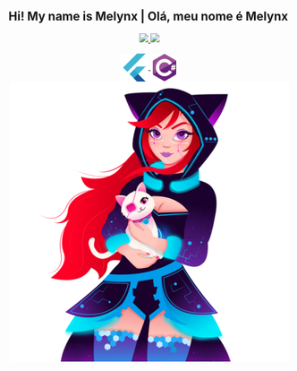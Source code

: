 ## Hi! My name is Melynx | Olá, meu nome é Melynx 

<div align="center">
  <a href="https://github.com/me-lynx">
  <img height="180em" src="https://github-readme-stats.vercel.app/api?username=me-lynx&show_icons=true&theme=dracula&include_all_commits=true&count_private=true"/>
  <img height="180em" src="https://github-readme-stats.vercel.app/api/top-langs/?username=me-lynx&layout=compact&langs_count=7&theme=dracula"/>
</div>
<div style="display: inline_block" align="center"><br>
  <img align="center" alt="Me-Flutter" height="50" width="50" src="https://raw.githubusercontent.com/devicons/devicon/master/icons/flutter/flutter-original.svg">
  <img align="center" alt="Me-Csharp" height="50" width="50" src="https://raw.githubusercontent.com/devicons/devicon/master/icons/csharp/csharp-original.svg">
</div>
  
  <div align="center">
    <img align="center" alt="Me-Csharp" height="500" width="500" src="https://raw.githubusercontent.com/me-lynx/me-lynx/main/img.png">
  </div>
  
  ##
